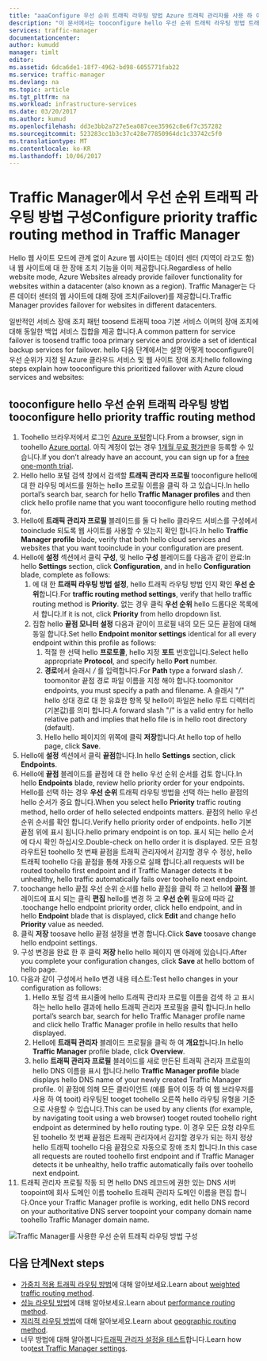 ```yaml
---
title: "aaaConfigure 우선 순위 트래픽 라우팅 방법 Azure 트래픽 관리자를 사용 하 여 | Microsoft Docs"
description: "이 문서에서는 tooconfigure hello 우선 순위 트래픽 라우팅 방법 트래픽 관리자에서 어떻게 설명"
services: traffic-manager
documentationcenter: 
author: kumudd
manager: timlt
editor: 
ms.assetid: 6dca6de1-18f7-4962-bd98-6055771fab22
ms.service: traffic-manager
ms.devlang: na
ms.topic: article
ms.tgt_pltfrm: na
ms.workload: infrastructure-services
ms.date: 03/20/2017
ms.author: kumud
ms.openlocfilehash: dd3e3bb2a727e5ea087cee35962c8e6f7c357282
ms.sourcegitcommit: 523283cc1b3c37c428e77850964dc1c33742c5f0
ms.translationtype: MT
ms.contentlocale: ko-KR
ms.lasthandoff: 10/06/2017
---
```

# <a name="configure-priority-traffic-routing-method-in-traffic-manager"></a><span data-ttu-id="814dd-103">Traffic Manager에서 우선 순위 트래픽 라우팅 방법 구성</span><span class="sxs-lookup"><span data-stu-id="814dd-103">Configure priority traffic routing method in Traffic Manager</span></span>

<span data-ttu-id="814dd-104">Hello 웹 사이트 모드에 관계 없이 Azure 웹 사이트는 데이터 센터 (지역이 라고도 함) 내 웹 사이트에 대 한 장애 조치 기능을 이미 제공합니다.</span><span class="sxs-lookup"><span data-stu-id="814dd-104">Regardless of hello website mode, Azure Websites already provide failover functionality for websites within a datacenter (also known as a region).</span></span> <span data-ttu-id="814dd-105">Traffic Manager는 다른 데이터 센터의 웹 사이트에 대해 장애 조치(Failover)를 제공합니다.</span><span class="sxs-lookup"><span data-stu-id="814dd-105">Traffic Manager provides failover for websites in different datacenters.</span></span>

<span data-ttu-id="814dd-106">일반적인 서비스 장애 조치 패턴 toosend 트래픽 tooa 기본 서비스 이며의 장애 조치에 대해 동일한 백업 서비스 집합을 제공 합니다.</span><span class="sxs-lookup"><span data-stu-id="814dd-106">A common pattern for service failover is toosend traffic tooa primary service and provide a set of identical backup services for failover.</span></span> <span data-ttu-id="814dd-107">hello 다음 단계에서는 설명 어떻게 tooconfigure이 우선 순위가 지정 된 Azure 클라우드 서비스 및 웹 사이트 장애 조치:</span><span class="sxs-lookup"><span data-stu-id="814dd-107">hello following steps explain how tooconfigure this prioritized failover with Azure cloud services and websites:</span></span>

## <a name="tooconfigure-hello-priority-traffic-routing-method"></a><span data-ttu-id="814dd-108">tooconfigure hello 우선 순위 트래픽 라우팅 방법</span><span class="sxs-lookup"><span data-stu-id="814dd-108">tooconfigure hello priority traffic routing method</span></span>

1. <span data-ttu-id="814dd-109">Toohello 브라우저에서 로그인 [Azure 포털](http://portal.azure.com)합니다.</span><span class="sxs-lookup"><span data-stu-id="814dd-109">From a browser, sign in toohello [Azure portal](http://portal.azure.com).</span></span> <span data-ttu-id="814dd-110">아직 계정이 없는 경우 [1개월 무료 평가판](https://azure.microsoft.com/free/)을 등록할 수 있습니다.</span><span class="sxs-lookup"><span data-stu-id="814dd-110">If you don’t already have an account, you can sign up for a [free one-month trial](https://azure.microsoft.com/free/).</span></span> 
2. <span data-ttu-id="814dd-111">Hello hello 포털 검색 창에서 검색할 **트래픽 관리자 프로필** tooconfigure hello에 대 한 라우팅 메서드를 원하는 hello 프로필 이름을 클릭 하 고 있습니다.</span><span class="sxs-lookup"><span data-stu-id="814dd-111">In hello portal’s search bar, search for hello **Traffic Manager profiles** and then click hello profile name that you want tooconfigure hello routing method for.</span></span>
3. <span data-ttu-id="814dd-112">Hello에 **트래픽 관리자 프로필** 블레이드를 둘 다 hello 클라우드 서비스를 구성에서 tooinclude 되도록 웹 사이트를 사용할 수 있는지 확인 합니다.</span><span class="sxs-lookup"><span data-stu-id="814dd-112">In hello **Traffic Manager profile** blade, verify that both hello cloud services and websites that you want tooinclude in your configuration are present.</span></span>
4. <span data-ttu-id="814dd-113">Hello에 **설정** 섹션에서 클릭 **구성**, 및 hello **구성** 블레이드를 다음과 같이 완료:</span><span class="sxs-lookup"><span data-stu-id="814dd-113">In hello **Settings** section, click **Configuration**, and in hello **Configuration** blade, complete as follows:</span></span>
    1. <span data-ttu-id="814dd-114">에 대 한 **트래픽 라우팅 방법 설정**, hello 트래픽 라우팅 방법 인지 확인 **우선 순위**합니다.</span><span class="sxs-lookup"><span data-stu-id="814dd-114">For **traffic routing method settings**, verify that hello traffic routing method is **Priority**.</span></span> <span data-ttu-id="814dd-115">없는 경우 클릭 **우선 순위** hello 드롭다운 목록에서 합니다.</span><span class="sxs-lookup"><span data-stu-id="814dd-115">If it is not, click **Priority** from hello dropdown list.</span></span>
    2. <span data-ttu-id="814dd-116">집합 hello **끝점 모니터 설정** 다음과 같이이 프로필 내의 모든 모든 끝점에 대해 동일 합니다.</span><span class="sxs-lookup"><span data-stu-id="814dd-116">Set hello **Endpoint monitor settings** identical for all every endpoint within this profile as follows:</span></span>
        1. <span data-ttu-id="814dd-117">적절 한 선택 hello **프로토콜**, hello 지정 **포트** 번호입니다.</span><span class="sxs-lookup"><span data-stu-id="814dd-117">Select hello appropriate **Protocol**, and specify hello **Port** number.</span></span> 
        2. <span data-ttu-id="814dd-118">**경로**에서 슬래시  */* 를 입력합니다.</span><span class="sxs-lookup"><span data-stu-id="814dd-118">For **Path** type a forward slash */*.</span></span> <span data-ttu-id="814dd-119">toomonitor 끝점 경로 파일 이름을 지정 해야 합니다.</span><span class="sxs-lookup"><span data-stu-id="814dd-119">toomonitor endpoints, you must specify a path and filename.</span></span> <span data-ttu-id="814dd-120">A 슬래시 "/" hello 상대 경로 대 한 유효한 항목 및 hello이 파일은 hello 루트 디렉터리 (기본값)를 의미 합니다.</span><span class="sxs-lookup"><span data-stu-id="814dd-120">A forward slash "/" is a valid entry for hello relative path and implies that hello file is in hello root directory (default).</span></span>
        3. <span data-ttu-id="814dd-121">Hello hello 페이지의 위쪽에 클릭 **저장**합니다.</span><span class="sxs-lookup"><span data-stu-id="814dd-121">At hello top of hello page, click **Save**.</span></span>
5. <span data-ttu-id="814dd-122">Hello에 **설정** 섹션에서 클릭 **끝점**합니다.</span><span class="sxs-lookup"><span data-stu-id="814dd-122">In hello **Settings** section, click **Endpoints**.</span></span>
6. <span data-ttu-id="814dd-123">Hello에 **끝점** 블레이드를 끝점에 대 한 hello 우선 순위 순서를 검토 합니다.</span><span class="sxs-lookup"><span data-stu-id="814dd-123">In hello **Endpoints** blade, review hello priority order for your endpoints.</span></span> <span data-ttu-id="814dd-124">Hello를 선택 하는 경우 **우선 순위** 트래픽 라우팅 방법을 선택 하는 hello 끝점의 hello 순서가 중요 합니다.</span><span class="sxs-lookup"><span data-stu-id="814dd-124">When you select hello **Priority** traffic routing method, hello order of hello selected endpoints matters.</span></span> <span data-ttu-id="814dd-125">끝점의 hello 우선 순위 순서를 확인 합니다.</span><span class="sxs-lookup"><span data-stu-id="814dd-125">Verify hello priority order of endpoints.</span></span>  <span data-ttu-id="814dd-126">hello 기본 끝점 위에 표시 됩니다.</span><span class="sxs-lookup"><span data-stu-id="814dd-126">hello primary endpoint is on top.</span></span> <span data-ttu-id="814dd-127">표시 되는 hello 순서에 다시 확인 하십시오.</span><span class="sxs-lookup"><span data-stu-id="814dd-127">Double-check on hello order it is displayed.</span></span> <span data-ttu-id="814dd-128">모든 요청 라우트된 toohello 첫 번째 끝점을 트래픽 관리자에서 감지할 경우 수 정상, hello 트래픽 toohello 다음 끝점을 통해 자동으로 실패 합니다.</span><span class="sxs-lookup"><span data-stu-id="814dd-128">all requests will be routed toohello first endpoint and if Traffic Manager detects it be unhealthy, hello traffic automatically fails over toohello next endpoint.</span></span> 
7. <span data-ttu-id="814dd-129">toochange hello 끝점 우선 순위 순서를 hello 끝점을 클릭 하 고 hello에 **끝점** 블레이드에 표시 되는 클릭 **편집** hello를 변경 하 고 **우선 순위** 필요에 따라 값 .</span><span class="sxs-lookup"><span data-stu-id="814dd-129">toochange hello endpoint priority order, click hello endpoint, and in hello **Endpoint** blade that is displayed, click **Edit** and change hello **Priority** value as needed.</span></span> 
8. <span data-ttu-id="814dd-130">클릭 **저장** toosave hello 끝점 설정을 변경 합니다.</span><span class="sxs-lookup"><span data-stu-id="814dd-130">Click **Save** toosave change hello endpoint settings.</span></span>
9. <span data-ttu-id="814dd-131">구성 변경을 완료 한 후 클릭 **저장** hello hello 페이지 맨 아래에 있습니다.</span><span class="sxs-lookup"><span data-stu-id="814dd-131">After you complete your configuration changes, click **Save** at hello bottom of hello page.</span></span>
10. <span data-ttu-id="814dd-132">다음과 같이 구성에서 hello 변경 내용 테스트:</span><span class="sxs-lookup"><span data-stu-id="814dd-132">Test hello changes in your configuration as follows:</span></span>
    1.  <span data-ttu-id="814dd-133">Hello 포털 검색 표시줄에 hello 트래픽 관리자 프로필 이름을 검색 하 고 표시 하는 hello hello 결과에 hello 트래픽 관리자 프로필을 클릭 합니다.</span><span class="sxs-lookup"><span data-stu-id="814dd-133">In hello portal’s search bar, search for hello Traffic Manager profile name and click hello Traffic Manager profile in hello results that hello displayed.</span></span>
    2.  <span data-ttu-id="814dd-134">Hello에 **트래픽 관리자** 블레이드 프로필을 클릭 하 여 **개요**합니다.</span><span class="sxs-lookup"><span data-stu-id="814dd-134">In hello **Traffic Manager** profile blade, click **Overview**.</span></span>
    3.  <span data-ttu-id="814dd-135">hello **트래픽 관리자 프로필** 블레이드를 새로 만든된 트래픽 관리자 프로필의 hello DNS 이름을 표시 합니다.</span><span class="sxs-lookup"><span data-stu-id="814dd-135">hello **Traffic Manager profile** blade displays hello DNS name of your newly created Traffic Manager profile.</span></span> <span data-ttu-id="814dd-136">이 끝점에 의해 모든 클라이언트 (예를 들어 이동 하 여 웹 브라우저를 사용 하 여 tooit) 라우팅된 tooget toohello 오른쪽 hello 라우팅 유형을 기준으로 사용할 수 있습니다.</span><span class="sxs-lookup"><span data-stu-id="814dd-136">This can be used by any clients (for example, by navigating tooit using a web browser) tooget routed toohello right endpoint as determined by hello routing type.</span></span> <span data-ttu-id="814dd-137">이 경우 모든 요청 라우트된 toohello 첫 번째 끝점은 트래픽 관리자에서 감지할 경우가 되는 하지 정상 hello 트래픽 toohello 다음 끝점으로 자동으로 장애 조치 합니다.</span><span class="sxs-lookup"><span data-stu-id="814dd-137">In this case all requests are routed toohello first endpoint and if Traffic Manager detects it be unhealthy, hello traffic automatically fails over toohello next endpoint.</span></span>
11. <span data-ttu-id="814dd-138">트래픽 관리자 프로필 작동 되 면 hello DNS 레코드에 권한 있는 DNS 서버 toopoint에 회사 도메인 이름 toohello 트래픽 관리자 도메인 이름을 편집 합니다.</span><span class="sxs-lookup"><span data-stu-id="814dd-138">Once your Traffic Manager profile is working, edit hello DNS record on your authoritative DNS server toopoint your company domain name toohello Traffic Manager domain name.</span></span>

![Traffic Manager를 사용한 우선 순위 트래픽 라우팅 방법 구성][1]

## <a name="next-steps"></a><span data-ttu-id="814dd-140">다음 단계</span><span class="sxs-lookup"><span data-stu-id="814dd-140">Next steps</span></span>


- <span data-ttu-id="814dd-141">[가중치 적용 트래픽 라우팅 방법](traffic-manager-configure-weighted-routing-method.md)에 대해 알아보세요.</span><span class="sxs-lookup"><span data-stu-id="814dd-141">Learn about [weighted traffic routing method](traffic-manager-configure-weighted-routing-method.md).</span></span>
- <span data-ttu-id="814dd-142">[성능 라우팅 방법](traffic-manager-configure-performance-routing-method.md)에 대해 알아보세요.</span><span class="sxs-lookup"><span data-stu-id="814dd-142">Learn about [performance routing method](traffic-manager-configure-performance-routing-method.md).</span></span>
- <span data-ttu-id="814dd-143">[지리적 라우팅 방법](traffic-manager-configure-geographic-routing-method.md)에 대해 알아보세요.</span><span class="sxs-lookup"><span data-stu-id="814dd-143">Learn about [geographic routing method](traffic-manager-configure-geographic-routing-method.md).</span></span>
- <span data-ttu-id="814dd-144">너무 방법에 대해 알아봅니다[트래픽 관리자 설정을 테스트](traffic-manager-testing-settings.md)합니다.</span><span class="sxs-lookup"><span data-stu-id="814dd-144">Learn how too[test Traffic Manager settings](traffic-manager-testing-settings.md).</span></span>

<!--Image references-->
[1]: ./media/traffic-manager-priority-routing-method/traffic-manager-priority-routing-method.png